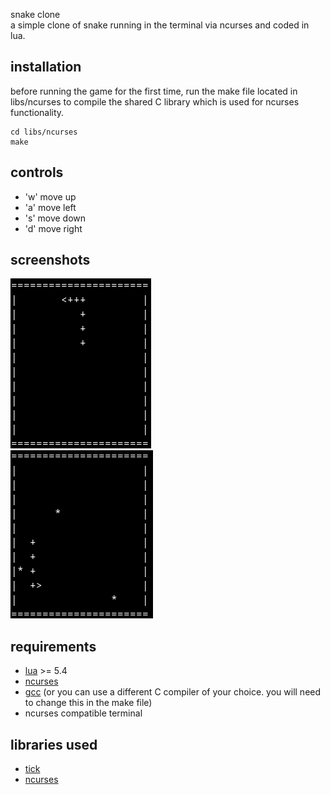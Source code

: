 snake clone  
a simple clone of snake running in the terminal via ncurses and coded in lua.  

## installation 
before running the game for the first time, run the make file located in libs/ncurses to compile the shared C library which is used for ncurses functionality. 
```
cd libs/ncurses 
make 
```

## controls
- 'w' move up  
- 'a' move left  
- 's' move down  
- 'd' move right  

## screenshots 
![screenshot1](screenshots/screenshot1.png)  
![screenshot2](screenshots/screenshot2.png)  

## requirements
- [lua](https://lua.org) >= 5.4
- [ncurses](https://invisible-island.net/ncurses/ncurses.html)
- [gcc](https://gcc.gnu.org/)  (or you can use a different C compiler of your choice. you will need to change this in the make file)
- ncurses compatible terminal

## libraries used
- [tick](https://github.com/rxi/tick)
- [ncurses](https://invisible-island.net/ncurses/ncurses.html)
